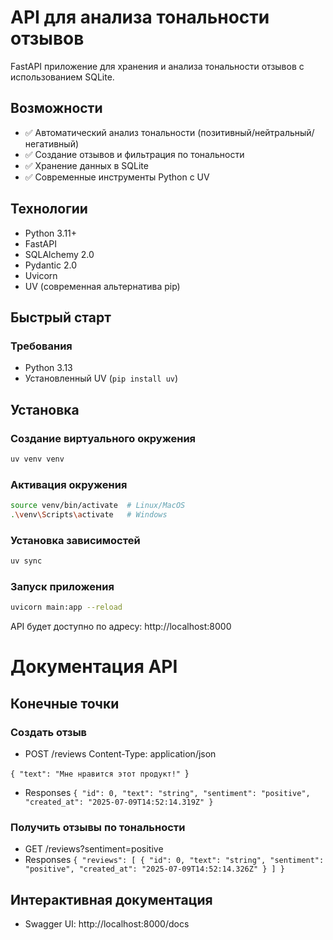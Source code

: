 # API для анализа тональности отзывов

FastAPI приложение для хранения и анализа тональности отзывов с использованием SQLite.

## Возможности

- ✅ Автоматический анализ тональности (позитивный/нейтральный/негативный)
- ✅ Создание отзывов и фильтрация по тональности
- ✅ Хранение данных в SQLite
- ✅ Современные инструменты Python с UV

## Технологии

- Python 3.11+
- FastAPI
- SQLAlchemy 2.0
- Pydantic 2.0
- Uvicorn
- UV (современная альтернатива pip)

## Быстрый старт

### Требования
- Python 3.13
- Установленный UV (`pip install uv`)

## Установка
### Создание виртуального окружения
```bash
uv venv venv
```

### Активация окружения
```bash
source venv/bin/activate  # Linux/MacOS
.\venv\Scripts\activate   # Windows
```

### Установка зависимостей
```bash
uv sync
```

### Запуск приложения
```bash
uvicorn main:app --reload
```

API будет доступно по адресу: http://localhost:8000

# Документация API

## Конечные точки

### Создать отзыв
- POST /reviews
Content-Type: application/json

`{
  "text": "Мне нравится этот продукт!"
`}

- Responses
`{
  "id": 0,
  "text": "string",
  "sentiment": "positive",
  "created_at": "2025-07-09T14:52:14.319Z"
}`

### Получить отзывы по тональности
- GET /reviews?sentiment=positive
- Responses
`{
  "reviews": [
    {
      "id": 0,
      "text": "string",
      "sentiment": "positive",
      "created_at": "2025-07-09T14:52:14.326Z"
    }
  ]
}`

## Интерактивная документация
- Swagger UI: http://localhost:8000/docs
